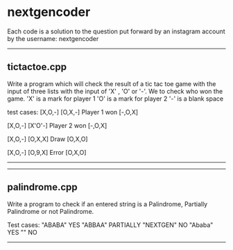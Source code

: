# nextgencoder
Each code is a solution to the question put forward by an instagram account by the username: nextgencoder

--------------------------------------------------------------------------------------------------------
tictactoe.cpp
---------------------------------------------------------------------------------------------------------
 
 Write a program which will check the result of a tic tac toe game with the input of three lists with the input of 'X' , 'O' or '-'. We 
 to check who won the game.
 'X' is a mark for player 1
 'O' is a mark for player 2
 '-' is a blank space 
 
 test cases:
 [X,O,-]
 [O,X,-]  Player 1 won
 [-,O,X]
 
 [X,O,-]
 [X'O'-]  Player 2 won
 [-,O,X]
 
 [X,O,-]
 [O,X,X]  Draw
 [O,X,O]
 
 [X,O,-]
 [O,9,X]  Error
 [O,X,O]
 
 
 
 ***********************************************************************************************************************************
 
 
 -----------------------------------------------------------------------------------------------------------------------------------
 palindrome.cpp
 -----------------------------------------------------------------------------------------------------------------------------------
 
 Write a program to check if an entered string is a Palindrome, Partially Palindrome or not Palindrome.
 
 Test cases:
 "ABABA"    YES
 "ABBAA"    PARTIALLY
 "NEXTGEN"  NO
 "Ababa"    YES
 ""         NO
 
 
 ************************************************************************************************************************************
 
 
 
 
 
 
 
 
 
 
 
